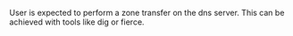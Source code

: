 User is expected to perform a zone transfer on the dns server.
This can be achieved with tools like dig or fierce.
